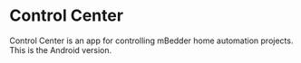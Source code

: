 Control Center
==============

Control Center is an app for controlling mBedder home automation projects. This is the Android version.
